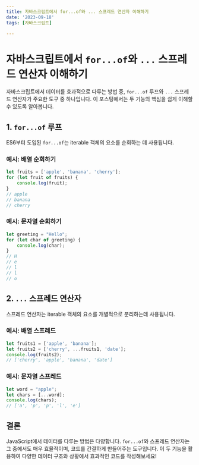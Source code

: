 ```yaml
---
title: 자바스크립트에서 for...of와 ... 스프레드 연산자 이해하기
date: '2023-09-18'
tags: [자바스크립트]

---
```


# 자바스크립트에서 `for...of`와 `...` 스프레드 연산자 이해하기

자바스크립트에서 데이터를 효과적으로 다루는 방법 중, `for...of` 루프와 `...` 스프레드 연산자가 주요한 도구 중 하나입니다. 이 포스팅에서는 두 기능의 핵심을 쉽게 이해할 수 있도록 알아봅니다.

## 1. `for...of` 루프

ES6부터 도입된 `for...of`는 iterable 객체의 요소를 순회하는 데 사용됩니다.

### 예시: 배열 순회하기

```javascript
let fruits = ['apple', 'banana', 'cherry'];
for (let fruit of fruits) {
    console.log(fruit);
}
// apple
// banana
// cherry
```

### 예시: 문자열 순회하기

```javascript
let greeting = "Hello";
for (let char of greeting) {
    console.log(char);
}
// H
// e
// l
// l
// o
```

## 2. `...` 스프레드 연산자

스프레드 연산자는 iterable 객체의 요소를 개별적으로 분리하는데 사용됩니다.

### 예시: 배열 스프레드

```javascript
let fruits1 = ['apple', 'banana'];
let fruits2 = ['cherry', ...fruits1, 'date'];
console.log(fruits2); 
// ['cherry', 'apple', 'banana', 'date']
```

### 예시: 문자열 스프레드

```javascript
let word = "apple";
let chars = [...word];
console.log(chars); 
// ['a', 'p', 'p', 'l', 'e']
```

## 결론

JavaScript에서 데이터를 다루는 방법은 다양합니다. `for...of`와 스프레드 연산자는 그 중에서도 매우 효율적이며, 코드를 간결하게 만들어주는 도구입니다. 이 두 기능을 활용하여 다양한 데이터 구조와 상황에서 효과적인 코드를 작성해보세요!

